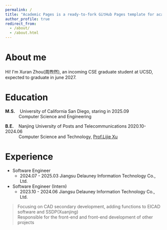 ```yaml
---
permalink: /
title: "Academic Pages is a ready-to-fork GitHub Pages template for academic personal websites"
author_profile: true
redirect_from: 
  - /about/
  - /about.html
---
```


About me
======
Hi! I'm Xuran Zhou(周煦然), an incoming CSE graduate student at UCSD, expected to graduate in june 2027.

Education
======
**M.S.**&nbsp;&nbsp;&nbsp;&nbsp;University of California San Diego, staring in 2025.09  
&nbsp;&nbsp;&nbsp;&nbsp;&nbsp;&nbsp;&nbsp;&nbsp;&nbsp;&nbsp;&nbsp;Computer Science and Engineering

**B.E.**&nbsp;&nbsp;&nbsp;&nbsp;Nanjing University of Posts and Telecommunications 2020.10-2024.06  
&nbsp;&nbsp;&nbsp;&nbsp;&nbsp;&nbsp;&nbsp;&nbsp;&nbsp;&nbsp;&nbsp;Computer Science and Technology, [Prof.Lijie Xu](https://yjs.njupt.edu.cn/dsgl/nocontrol/college/dsfcxq.htm?dsJbxxId=9B9D05C52DB22DCFE050007F01006EFE)

Experience
======
- Software Engineer
    - 2024.07 - 2025.03 Jiangsu Delauney Information Technology Co., Ltd.
- Software Engineer (Intern)
    - 2023.10 - 2024.06 Jiangsu Delauney Information Technology Co., Ltd.
> Focusing on CAD secondary development, adding functions to EICAD software and SSDP(Xuanjing)  
> Responsible for the front-end and front-end development of other projects

